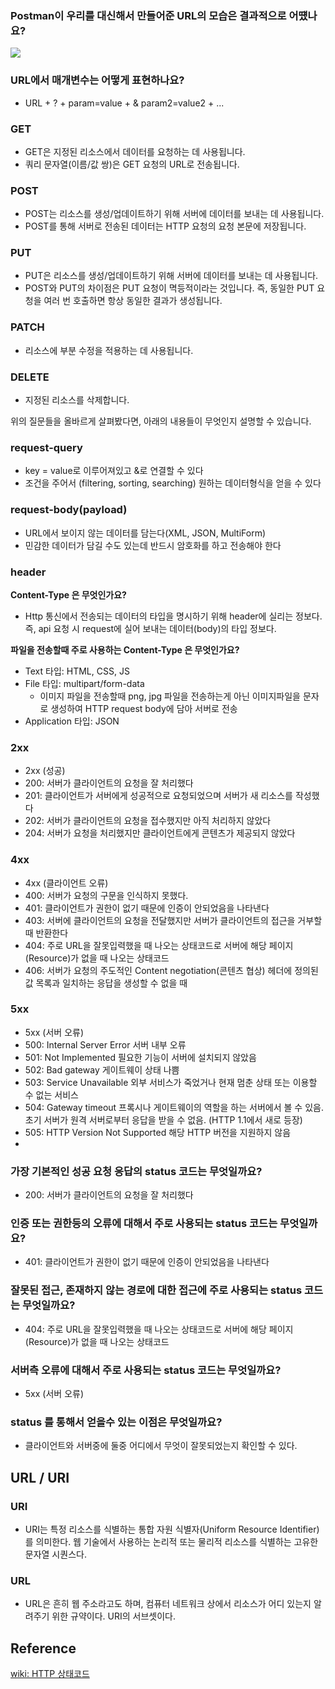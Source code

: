 ### Postman이 우리를 대신해서 만들어준 URL의 모습은 결과적으로 어떘나요?
![](https://i.imgur.com/a4zPaeN.png)

### URL에서 매개변수는 어떻게 표현하나요?
- URL + ? + param=value + & param2=value2   + ...

### GET
- GET은 지정된 리소스에서 데이터를 요청하는 데 사용됩니다.
- 쿼리 문자열(이름/값 쌍)은 GET 요청의 URL로 전송됩니다.

### POST
- POST는 리소스를 생성/업데이트하기 위해 서버에 데이터를 보내는 데 사용됩니다.
- POST를 통해 서버로 전송된 데이터는 HTTP 요청의 요청 본문에 저장됩니다.

### PUT
- PUT은 리소스를 생성/업데이트하기 위해 서버에 데이터를 보내는 데 사용됩니다.
- POST와 PUT의 차이점은 PUT 요청이 멱등적이라는 것입니다. 즉, 동일한 PUT 요청을 여러 번 호출하면 항상 동일한 결과가 생성됩니다. 

### PATCH
- 리소스에 부분 수정을 적용하는 데 사용됩니다.

### DELETE
- 지정된 리소스를 삭제합니다.

위의 질문들을 올바르게 살펴봤다면, 아래의 내용들이 무엇인지 설명할 수 있습니다.

### request-query
- key = value로 이루어져있고 &로 연결할 수 있다
- 조건을 주어서 (filtering, sorting, searching) 원하는 데이터형식을 얻을 수 있다
### request-body(payload)
- URL에서 보이지 않는 데이터를 담는다(XML, JSON, MultiForm)
- 민감한 데이터가 담길 수도 있는데 반드시 암호화를 하고 전송해야 한다
### header
**Content-Type 은 무엇인가요?**
* Http 통신에서 전송되는 데이터의 타입을 명시하기 위해 header에 실리는 정보다. 즉, api 요청 시 request에 실어 보내는 데이터(body)의 타입 정보다.

**파일을 전송할때 주로 사용하는 Content-Type 은 무엇인가요?**
- Text 타입: HTML, CSS, JS  
- File 타입: multipart/form-data 
    - 이미지 파일을 전송할때 png, jpg 파일을 전송하는게 아닌 이미지파일을 문자로 생성하여 HTTP request body에 담아 서버로 전송 
- Application 타입: JSON 

### 2xx
- 2xx (성공)
- 200: 서버가 클라이언트의 요청을 잘 처리했다
- 201: 클라이언트가 서버에게 성공적으로 요청되었으며 서버가 새 리소스를 작성했다
- 202: 서버가 클라이언트의 요청을 접수했지만 아직 처리하지 않았다
- 204: 서버가 요청을 처리했지만 클라이언트에게 콘텐츠가 제공되지 않았다
### 4xx
- 4xx (클라이언트 오류)
- 400: 서버가 요청의 구문을 인식하지 못했다.
- 401: 클라이언트가 권한이 없기 때문에 인증이 안되었음을 나타낸다
- 403: 서버에 클라이언트의 요청을 전달했지만 서버가 클라이언트의 접근을 거부할 때 반환한다
- 404: 주로 URL을 잘못입력했을 때 나오는 상태코드로 서버에 해당 페이지(Resource)가 없을 때 나오는 상태코드
- 406: 서버가 요청의 주도적인 Content negotiation(콘텐츠 협상) 헤더에 정의된 값 목록과 일치하는 응답을 생성할 수 없을 때 
### 5xx
- 5xx (서버 오류)
- 500: Internal Server Error 서버 내부 오류
- 501: Not Implemented 필요한 기능이 서버에 설치되지 않았음
- 502: Bad gateway 게이트웨이 상태 나쁨
- 503: Service Unavailable 외부 서비스가 죽었거나 현재 멈춘 상태 또는 이용할 수 없는 서비스
- 504: Gateway timeout 프록시나 게이트웨이의 역할을 하는 서버에서 볼 수 있음. 초기 서버가 원격 서버로부터 응답을 받을 수 없음. (HTTP 1.1에서 새로 등장)
- 505: HTTP Version Not Supported 해당 HTTP 버전을 지원하지 않음
- 
### 가장 기본적인 성공 요청 응답의 status 코드는 무엇일까요?
- 200: 서버가 클라이언트의 요청을 잘 처리했다
### 인증 또는 권한등의 오류에 대해서 주로 사용되는 status 코드는 무엇일까요?
- 401: 클라이언트가 권한이 없기 때문에 인증이 안되었음을 나타낸다
### 잘못된 접근, 존재하지 않는 경로에 대한 접근에 주로 사용되는 status 코드는 무엇일까요?
- 404: 주로 URL을 잘못입력했을 때 나오는 상태코드로 서버에 해당 페이지(Resource)가 없을 때 나오는 상태코드
### 서버측 오류에 대해서 주로 사용되는 status 코드는 무엇일까요?
- 5xx (서버 오류)
### status 를 통해서 얻을수 있는 이점은 무엇일까요?
- 클라이언트와 서버중에 둘중 어디에서 무엇이 잘못되었는지 확인할 수 있다.

## URL / URI

### URI
- URI는 특정 리소스를 식별하는 통합 자원 식별자(Uniform Resource Identifier)를 의미한다. 웹 기술에서 사용하는 논리적 또는 물리적 리소스를 식별하는 고유한 문자열 시퀀스다.

### URL
- URL은 흔히 웹 주소라고도 하며, 컴퓨터 네트워크 상에서 리소스가 어디 있는지 알려주기 위한 규약이다. URI의 서브셋이다.

## Reference
[wiki: HTTP 상태코드](https://ko.wikipedia.org/wiki/HTTP_%EC%83%81%ED%83%9C_%EC%BD%94%EB%93%9C)
